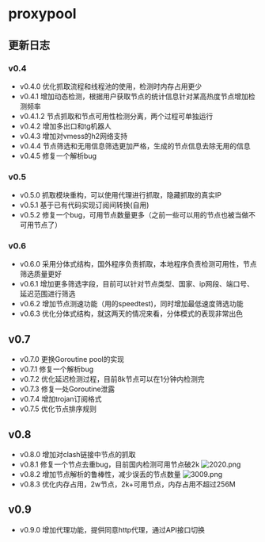 # proxypool

## 更新日志

### v0.4
- v0.4.0 优化抓取流程和线程池的使用，检测时内存占用更少
- v0.4.1 增加动态检测，根据用户获取节点的统计信息针对某高热度节点增加检测频率
- v0.4.1.2 节点抓取和节点可用性检测分离，两个过程可单独运行
- v0.4.2 增加多出口和tg机器人
- v0.4.3 增加对vmess的h2网络支持
- v0.4.4 节点筛选和无用信息筛选更加严格，生成的节点信息去除无用的信息
- v0.4.5 修复一个解析bug

### v0.5
- v0.5.0 抓取模块重构，可以使用代理进行抓取，隐藏抓取的真实IP
- v0.5.1 基于已有代码实现订阅间转换(自用)
- v0.5.2 修复一个bug，可用节点数量更多（之前一些可以用的节点也被当做不可用节点了）

### v0.6
- v0.6.0 采用分体式结构，国外程序负责抓取，本地程序负责检测可用性，节点筛选质量更好
- v0.6.1 增加更多筛选字段，目前可以针对节点类型、国家、ip网段、端口号、延迟范围进行筛选
- v0.6.2 增加节点测速功能（用的speedtest)，同时增加最低速度筛选功能
- v0.6.3 优化分体式结构，就这两天的情况来看，分体模式的表现非常出色

## v0.7
- v0.7.0 更换Goroutine pool的实现
- v0.7.1 修复一个解析bug
- v0.7.2 优化延迟检测过程，目前8k节点可以在1分钟内检测完
- v0.7.3 修复一处Goroutine泄露
- v0.7.4 增加trojan订阅格式
- v0.7.5 优化节点排序规则

## v0.8
- v0.8.0 增加对clash链接中节点的抓取
- v0.8.1 修复一个节点去重bug，目前国内检测可用节点破2k
![2020.png](https://i.loli.net/2020/11/08/fjuGbWKXP2ZLkaw.png)
- v0.8.2 增加节点解析的鲁棒性，减少误丢的节点数量
![3009.png](https://i.loli.net/2020/11/20/kYSFe14mHRgUyL9.png)
- v0.8.3 优化内存占用，2w节点，2k+可用节点，内存占用不超过256M

## v0.9
- v0.9.0 增加代理功能，提供同意http代理，通过API接口切换
